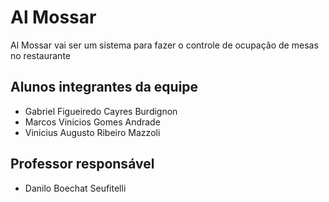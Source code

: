 # Al Mossar
Al Mossar vai ser um sistema para fazer o controle de ocupação de mesas no restaurante 

## Alunos integrantes da equipe

* Gabriel Figueiredo Cayres Burdignon
* Marcos Vinicios Gomes Andrade
* Vinicius Augusto Ribeiro Mazzoli


## Professor responsável 

* Danilo Boechat Seufitelli

